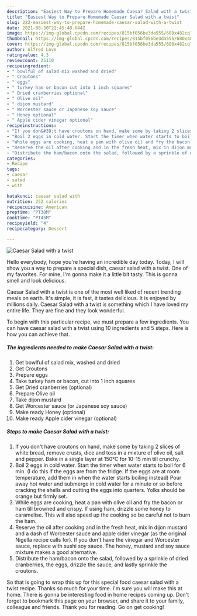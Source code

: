 ```yaml
---
description: "Easiest Way to Prepare Homemade Caesar Salad with a twist"
title: "Easiest Way to Prepare Homemade Caesar Salad with a twist"
slug: 222-easiest-way-to-prepare-homemade-caesar-salad-with-a-twist
date: 2021-08-30T22:45:48.644Z
image: https://img-global.cpcdn.com/recipes/815bf056be3da555/680x482cq70/caesar-salad-with-a-twist-recipe-main-photo.jpg
thumbnail: https://img-global.cpcdn.com/recipes/815bf056be3da555/680x482cq70/caesar-salad-with-a-twist-recipe-main-photo.jpg
cover: https://img-global.cpcdn.com/recipes/815bf056be3da555/680x482cq70/caesar-salad-with-a-twist-recipe-main-photo.jpg
author: Alfred Love
ratingvalue: 4.3
reviewcount: 25110
recipeingredient:
- " bowlful of salad mix washed and dried"
- " Croutons"
- " eggs"
- " turkey ham or bacon cut into 1 inch squares"
- " Dried cranberries optional"
- " Olive oil"
- " dijon mustard"
- " Worcester sauce or Japanese soy sauce"
- " Honey optional"
- " Apple cider vinegar optional"
recipeinstructions:
- "If you don&#39;t have croutons on hand, make some by taking 2 slices of white bread, remove crusts, dice and toss in a mixture of olive oil, salt and pepper. Bake in a single layer at 150°C for 10-15 min till crunchy."
- "Boil 2 eggs in cold water. Start the timer when water starts to boil for 6 min. (I do this if the eggs are from the fridge. If the eggs are at room temperature, add them in when the water starts boiling instead) Pour away hot water and submerge in cold water for a minute or so before cracking the shells and cutting the eggs into quarters. Yolks should be orange but firmly set."
- "While eggs are cooking, heat a pan with olive oil and fry the bacon or ham till browned and crispy. If using ham, drizzle some honey to caramelise. This will also speed up the cooking so be careful not to burn the ham."
- "Reserve the oil after cooking and in the fresh heat, mix in dijon mustard and a dash of Worcester sauce and apple cider vinegar (as the original Nigella recipe calls for). If you don&#39;t have the vinegar and Worcester sauce, replace with sushi soy sauce. The honey, mustard and soy sauce mixture makes a good alternative."
- "Distribute the ham/bacon onto the salad, followed by a sprinkle of dried cranberries, the eggs, drizzle the sauce, and lastly sprinkle the croutons."
categories:
- Recipe
tags:
- caesar
- salad
- with

katakunci: caesar salad with 
nutrition: 252 calories
recipecuisine: American
preptime: "PT30M"
cooktime: "PT45M"
recipeyield: "4"
recipecategory: Dessert

---
```



![Caesar Salad with a twist](https://img-global.cpcdn.com/recipes/815bf056be3da555/680x482cq70/caesar-salad-with-a-twist-recipe-main-photo.jpg)

Hello everybody, hope you're having an incredible day today. Today, I will show you a way to prepare a special dish, caesar salad with a twist. One of my favorites. For mine, I'm gonna make it a little bit tasty. This is gonna smell and look delicious.



Caesar Salad with a twist is one of the most well liked of recent trending meals on earth. It's simple, it is fast, it tastes delicious. It is enjoyed by millions daily. Caesar Salad with a twist is something which I have loved my entire life. They are fine and they look wonderful.


To begin with this particular recipe, we must prepare a few ingredients. You can have caesar salad with a twist using 10 ingredients and 5 steps. Here is how you can achieve that.

<!--inarticleads1-->

##### The ingredients needed to make Caesar Salad with a twist:

1. Get  bowlful of salad mix, washed and dried
1. Get  Croutons
1. Prepare  eggs
1. Take  turkey ham or bacon, cut into 1 inch squares
1. Get  Dried cranberries (optional)
1. Prepare  Olive oil
1. Take  dijon mustard
1. Get  Worcester sauce (or Japanese soy sauce)
1. Make ready  Honey (optional)
1. Make ready  Apple cider vinegar (optional)




<!--inarticleads2-->

##### Steps to make Caesar Salad with a twist:

1. If you don&#39;t have croutons on hand, make some by taking 2 slices of white bread, remove crusts, dice and toss in a mixture of olive oil, salt and pepper. Bake in a single layer at 150°C for 10-15 min till crunchy.
1. Boil 2 eggs in cold water. Start the timer when water starts to boil for 6 min. (I do this if the eggs are from the fridge. If the eggs are at room temperature, add them in when the water starts boiling instead) Pour away hot water and submerge in cold water for a minute or so before cracking the shells and cutting the eggs into quarters. Yolks should be orange but firmly set.
1. While eggs are cooking, heat a pan with olive oil and fry the bacon or ham till browned and crispy. If using ham, drizzle some honey to caramelise. This will also speed up the cooking so be careful not to burn the ham.
1. Reserve the oil after cooking and in the fresh heat, mix in dijon mustard and a dash of Worcester sauce and apple cider vinegar (as the original Nigella recipe calls for). If you don&#39;t have the vinegar and Worcester sauce, replace with sushi soy sauce. The honey, mustard and soy sauce mixture makes a good alternative.
1. Distribute the ham/bacon onto the salad, followed by a sprinkle of dried cranberries, the eggs, drizzle the sauce, and lastly sprinkle the croutons.




So that is going to wrap this up for this special food caesar salad with a twist recipe. Thanks so much for your time. I'm sure you will make this at home. There is gonna be interesting food in home recipes coming up. Don't forget to bookmark this page on your browser, and share it to your family, colleague and friends. Thank you for reading. Go on get cooking!
